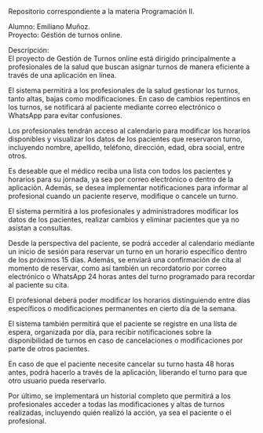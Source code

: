 
Repositorio correspondiente a la materia Programación II.    

Alumno: Emiliano Muñoz.  
Proyecto: Gestión de turnos online.  

Descripción:  
El proyecto de Gestión de Turnos online está dirigido principalmente a profesionales de la salud que buscan asignar turnos de manera eficiente a través de una aplicación en línea.    

El sistema permitirá a los profesionales de la salud gestionar los turnos, tanto altas, bajas como modificaciones. En caso de cambios repentinos en los turnos, se notificará al paciente mediante correo electrónico o WhatsApp para evitar confusiones.    

Los profesionales tendrán acceso al calendario para modificar los horarios disponibles y visualizar los datos de los pacientes que reservaron turno, incluyendo nombre, apellido, teléfono, dirección, edad, obra social, entre otros.    

Es deseable que el médico reciba una lista con todos los pacientes y horarios para su jornada, ya sea por correo electrónico o dentro de la aplicación. Además, se desea implementar notificaciones para informar al profesional cuando un paciente reserve, modifique o cancele un turno.    

El sistema permitirá a los profesionales y administradores modificar los datos de los pacientes, realizar cambios y eliminar pacientes que ya no asistan a consultas.    

Desde la perspectiva del paciente, se podrá acceder al calendario mediante un inicio de sesión para reservar un turno en un horario específico dentro de los próximos 15 días. Además, se enviará una confirmación de cita al momento de reservar, como así también un recordatorio por correo electrónico o WhatsApp 24 horas antes del turno programado para recordar al paciente su cita.    

El profesional deberá poder modificar los horarios distinguiendo entre días específicos o modificaciones permanentes en cierto día de la semana.    

El sistema también permitirá que el paciente se registre en una lista de espera, organizada por día, para recibir notificaciones sobre la disponibilidad de turnos en caso de cancelaciones o modificaciones por parte de otros pacientes.    

En caso de que el paciente necesite cancelar su turno hasta 48 horas antes, podrá hacerlo a través de la aplicación, liberando el turno para que otro usuario pueda reservarlo.    

Por último, se implementará un historial completo que permitirá a los profesionales acceder a todas las modificaciones y altas de turnos realizadas, incluyendo quién realizó la acción, ya sea el paciente o el profesional.    
